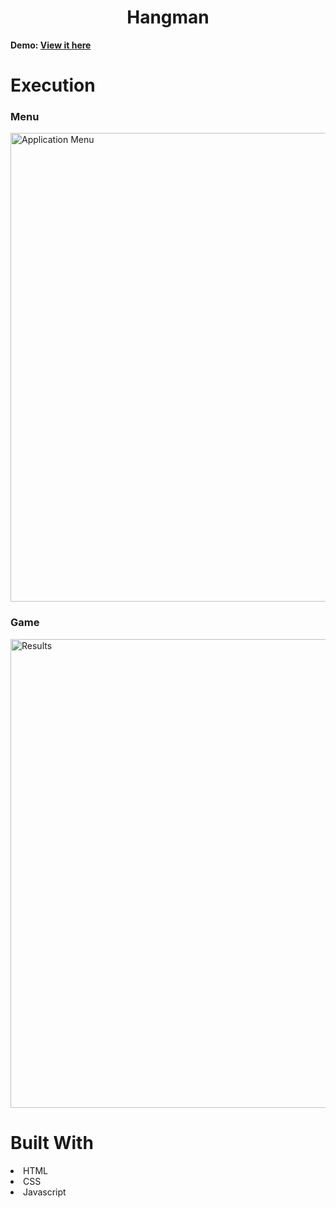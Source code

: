 <h1 align="center">Hangman</h1>
<p><b>Demo: <a href="https://steelesh.github.io/Hangman/"a>View it here</a></b></p>

<h1>Execution</h1>

<h3>Menu</h3>
<img width="750" alt="Application Menu" src="https://user-images.githubusercontent.com/94927484/217444653-33099955-4bb6-4514-9714-d393c396be69.png">

<h3>Game</h3>
<img width="750" alt="Results" src="https://user-images.githubusercontent.com/94927484/217444745-adb89deb-dfc2-4af3-92d7-70d8e6b13fe6.png">

<h1>Built With</h1>
<li>HTML</li>
<li>CSS</li>
<li>Javascript</li>
